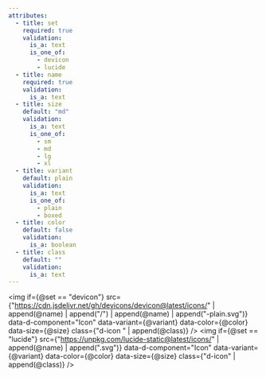 ```yaml
---
attributes:
  - title: set
    required: true
    validation:
      is_a: text
      is_one_of:
        - devicon
        - lucide
  - title: name
    required: true
    validation:
      is_a: text
  - title: size
    default: "md"
    validation:
      is_a: text
      is_one_of:
        - sm
        - md
        - lg
        - xl
  - title: variant
    default: plain
    validation:
      is_a: text
      is_one_of:
        - plain
        - boxed
  - title: color
    default: false
    validation:
      is_a: boolean
  - title: class
    default: ""
    validation:
      is_a: text
---
```


<img if={@set == "devicon"} src={"https://cdn.jsdelivr.net/gh/devicons/devicon@latest/icons/" | append(@name) | append("/") | append(@name) | append("-plain.svg")} data-d-component="Icon" data-variant={@variant} data-color={@color} data-size={@size} class={"d-icon " | append(@class)} />
<img if={@set == "lucide"} src={"https://unpkg.com/lucide-static@latest/icons/" | append(@name) | append(".svg")} data-d-component="Icon" data-variant={@variant} data-color={@color} data-size={@size} class={"d-icon" | append(@class)} />
